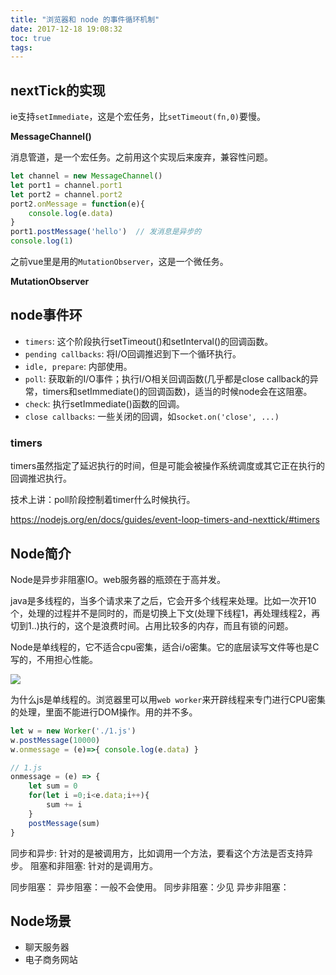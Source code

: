 ```yaml
---
title: "浏览器和 node 的事件循环机制"
date: 2017-12-18 19:08:32
toc: true
tags:
---
```


## nextTick的实现

ie支持`setImmediate`，这是个宏任务，比`setTimeout(fn,0)`要慢。

**MessageChannel()**

消息管道，是一个宏任务。之前用这个实现后来废弃，兼容性问题。

```javascript
let channel = new MessageChannel()
let port1 = channel.port1
let port2 = channel.port2
port2.onMessage = function(e){
    console.log(e.data)
}
port1.postMessage('hello')  // 发消息是异步的
console.log(1)
```

之前vue里是用的`MutationObserver`，这是一个微任务。

**MutationObserver**


## node事件环

- `timers`: 这个阶段执行setTimeout()和setInterval()的回调函数。
- `pending callbacks`: 将I/O回调推迟到下一个循环执行。
- `idle, prepare`: 内部使用。
- `poll`: 获取新的I/O事件；执行I/O相关回调函数(几乎都是close callback的异常，timers和setImmediate()的回调函数)，适当的时候node会在这阻塞。
- `check`: 执行setImmediate()函数的回调。
- `close callbacks`: 一些关闭的回调，如`socket.on('close', ...)`

### timers

timers虽然指定了延迟执行的时间，但是可能会被操作系统调度或其它正在执行的回调推迟执行。

技术上讲：poll阶段控制着timer什么时候执行。

https://nodejs.org/en/docs/guides/event-loop-timers-and-nexttick/#timers

## Node简介

Node是异步非阻塞IO。web服务器的瓶颈在于高并发。

java是多线程的，当多个请求来了之后，它会开多个线程来处理。比如一次开10个，处理的过程并不是同时的，而是切换上下文(处理下线程1，再处理线程2，再切到1..)执行的，这个是浪费时间。占用比较多的内存，而且有锁的问题。

Node是单线程的，它不适合cpu密集，适合i/o密集。它的底层读写文件等也是C写的，不用担心性能。

![](./imgs/1-2.png)

为什么js是单线程的。浏览器里可以用`web worker`来开辟线程来专门进行CPU密集的处理，里面不能进行DOM操作。用的并不多。

```javascript
let w = new Worker('./1.js')
w.postMessage(10000)
w.onmessage = (e)=>{ console.log(e.data) }

// 1.js
onmessage = (e) => {
    let sum = 0
    for(let i =0;i<e.data;i++){
        sum += i
    }
    postMessage(sum)
}
```

同步和异步: 针对的是被调用方，比如调用一个方法，要看这个方法是否支持异步。
阻塞和非阻塞: 针对的是调用方。

同步阻塞：
异步阻塞：一般不会使用。
同步非阻塞：少见
异步非阻塞：



## Node场景

- 聊天服务器
- 电子商务网站